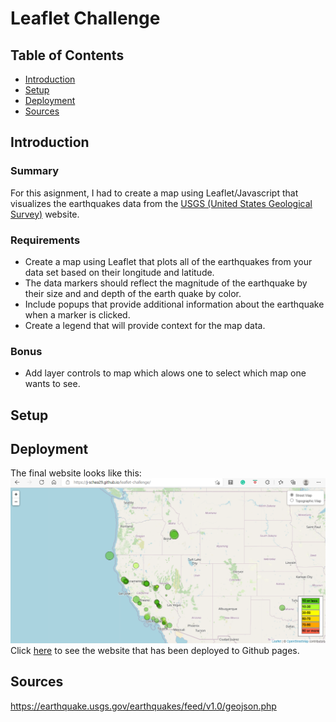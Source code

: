 # Leaflet Challenge
## Table of Contents
* [Introduction](#introduction)
* [Setup](#setup)
* [Deployment](#deployment)
* [Sources](#sources)

## Introduction
### Summary 
For this asignment, I had to create a map using Leaflet/Javascript that visualizes the earthquakes data from the [USGS (United States Geological Survey)](https://earthquake.usgs.gov/earthquakes/feed/v1.0/geojson.php) website. 
### Requirements
* Create a map using Leaflet that plots all of the earthquakes from your data set based on their longitude and latitude.
* The data markers should reflect the magnitude of the earthquake by their size and and depth of the earth quake by color.
* Include popups that provide additional information about the earthquake when a marker is clicked.
* Create a legend that will provide context for the map data.
### Bonus
* Add layer controls to map which alows one to select which map one wants to see.

## Setup

## Deployment 
The final website looks like this:
![image](https://github.com/J-Schea29/leaflet-challenge/blob/main/Map%20picture.png?raw=true)
Click [here](https://j-schea29.github.io/leaflet-challenge/) to see the website that has been deployed to Github pages.
## Sources
<https://earthquake.usgs.gov/earthquakes/feed/v1.0/geojson.php>

